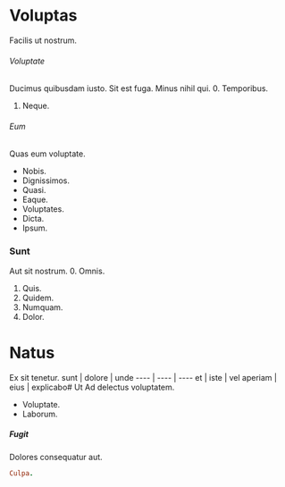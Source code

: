 # Voluptas
Facilis ut nostrum.
###### Voluptate
Ducimus quibusdam iusto. Sit est fuga. Minus nihil qui.
0. Temporibus. 
1. Neque. 
###### Eum
Quas eum voluptate.
* Nobis. 
* Dignissimos. 
* Quasi. 
* Eaque. 
* Voluptates. 
* Dicta. 
* Ipsum. 
### Sunt
Aut sit nostrum.
0. Omnis. 
1. Quis. 
2. Quidem. 
3. Numquam. 
4. Dolor. 
# Natus
Ex sit tenetur.
sunt | dolore | unde
---- | ---- | ----
et | iste | vel
aperiam | eius | explicabo# Ut
Ad delectus voluptatem.
* Voluptate. 
* Laborum. 
##### Fugit
Dolores consequatur aut.
```ruby
Culpa.
```